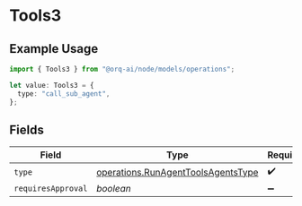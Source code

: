 # Tools3

## Example Usage

```typescript
import { Tools3 } from "@orq-ai/node/models/operations";

let value: Tools3 = {
  type: "call_sub_agent",
};
```

## Fields

| Field                                                                                    | Type                                                                                     | Required                                                                                 | Description                                                                              |
| ---------------------------------------------------------------------------------------- | ---------------------------------------------------------------------------------------- | ---------------------------------------------------------------------------------------- | ---------------------------------------------------------------------------------------- |
| `type`                                                                                   | [operations.RunAgentToolsAgentsType](../../models/operations/runagenttoolsagentstype.md) | :heavy_check_mark:                                                                       | N/A                                                                                      |
| `requiresApproval`                                                                       | *boolean*                                                                                | :heavy_minus_sign:                                                                       | N/A                                                                                      |